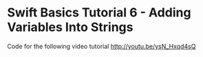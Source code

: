 Swift Basics Tutorial 6 - Adding Variables Into Strings
=======================================================

Code for the following video tutorial http://youtu.be/ysN_Hxqd4sQ

